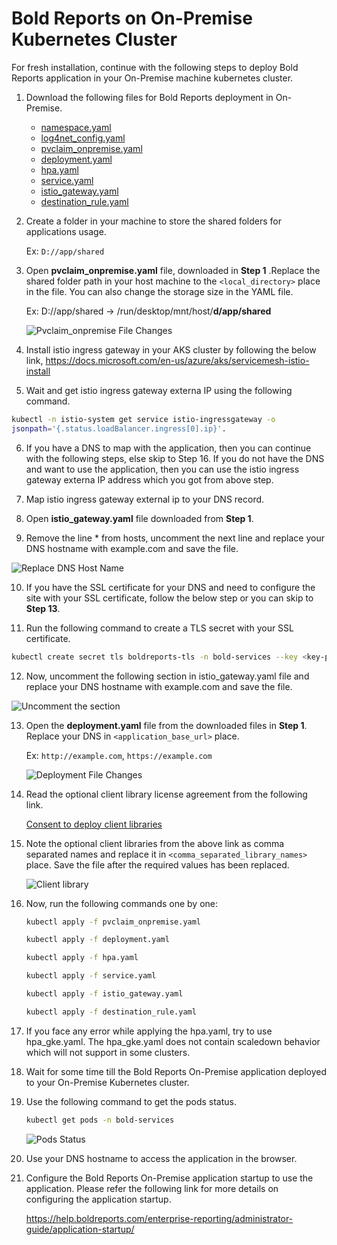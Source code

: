 # Bold Reports on On-Premise Kubernetes Cluster

For fresh installation, continue with the following steps to deploy Bold Reports application in your On-Premise machine kubernetes cluster.

1. Download the following files for Bold Reports deployment in On-Premise.

    * [namespace.yaml](https://raw.githubusercontent.com/boldreports/bold-reports-kubernetes/v7.1.9/deploy/namespace.yaml)
    * [log4net_config.yaml](https://raw.githubusercontent.com/boldreports/bold-reports-kubernetes/v7.1.9/deploy/log4net_config.yaml)
    * [pvclaim_onpremise.yaml](https://raw.githubusercontent.com/boldreports/bold-reports-kubernetes/v7.1.9/deploy/pvclaim_onpremise.yaml)
    * [deployment.yaml](https://raw.githubusercontent.com/boldreports/bold-reports-kubernetes/v7.1.9/deploy/deployment.yaml)
    * [hpa.yaml](https://raw.githubusercontent.com/boldreports/bold-reports-kubernetes/v7.1.9/deploy/hpa.yaml)
    * [service.yaml](https://raw.githubusercontent.com/boldreports/bold-reports-kubernetes/v7.1.9/deploy/service.yaml)
    * [istio_gateway.yaml](https://raw.githubusercontent.com/boldreports/bold-reports-kubernetes/v7.1.9/deploy/istio_gateway.yaml)
    * [destination_rule.yaml](https://raw.githubusercontent.com/boldreports/bold-reports-kubernetes/v7.1.9/deploy/destination_rule.yaml)
    
2. Create a folder in your machine to store the shared folders for applications usage.

   Ex: `D://app/shared`

3. Open **pvclaim_onpremise.yaml** file, downloaded in **Step 1** .Replace the shared folder path in your host machine to the `<local_directory>` place in the file. You can also change the storage size in the YAML file.

    Ex: D://app/shared -> /run/desktop/mnt/host/**d/app/shared**
    
    ![Pvclaim_onpremise File Changes](/docs/images/onpremise_pvclaim.png)

4. Install istio ingress gateway in your AKS cluster by following the below link,
https://docs.microsoft.com/en-us/azure/aks/servicemesh-istio-install

5. Wait and get istio ingress gateway externa IP using the following command.

```sh
kubectl -n istio-system get service istio-ingressgateway -o 
jsonpath='{.status.loadBalancer.ingress[0].ip}'.
```

6. If you have a DNS to map with the application, then you can continue with the following steps, else skip to Step 16. If you do not have the DNS and want to use the application, then you can use the istio ingress gateway externa IP address which you got from above step.

7. Map istio ingress gateway external ip to your DNS record.

8. Open **istio_gateway.yaml** file downloaded from **Step 1**.

9. Remove the line * from hosts, uncomment the next line and replace your DNS hostname with example.com and save the file.

![Replace DNS Host Name](images/dns-hostname.png) 

10. If you have the SSL certificate for your DNS and need to configure the site with your SSL certificate, follow the below step or you can skip to **Step 13**.

11. Run the following command to create a TLS secret with your SSL certificate.

```sh
kubectl create secret tls boldreports-tls -n bold-services --key <key-path> --cert <certificate-path>
```

12.	Now, uncomment the following section in istio_gateway.yaml file and replace your DNS hostname with example.com and save the file.

![Uncomment the section](images/uncomment-section.png)

13. Open the **deployment.yaml** file from the downloaded files in **Step 1**. Replace your DNS in `<application_base_url>` place.
    
    Ex: `http://example.com`, `https://example.com`

    ![Deployment File Changes](/docs/images/deployment_yaml.png)
	
14. Read the optional client library license agreement from the following link.
    
    [Consent to deploy client libraries](../docs/consent-to-deploy-client-libraries.md)
	
15. Note the optional client libraries from the above link as comma separated names and replace it in `<comma_separated_library_names>` place. Save the file after the required values has been replaced.

    ![Client library](/docs/images/client-library.png) 

16. Now, run the following commands one by one:

    ```sh
    kubectl apply -f pvclaim_onpremise.yaml
    ```

    ```sh
    kubectl apply -f deployment.yaml
    ```

    ```sh
    kubectl apply -f hpa.yaml
    ```

    ```sh
    kubectl apply -f service.yaml
    ```

    ```sh
    kubectl apply -f istio_gateway.yaml
    ```

    ```sh
    kubectl apply -f destination_rule.yaml
    ```

17.	If you face any error while applying the hpa.yaml, try to use hpa_gke.yaml. The hpa_gke.yaml does not contain scaledown behavior which will not support in some clusters.

18. Wait for some time till the Bold Reports On-Premise application deployed to your On-Premise Kubernetes cluster.

19. Use the following command to get the pods status.

     ```sh
    kubectl get pods -n bold-services
    ```    
    ![Pods Status](/docs/images/pod_status.png)

20. Use your DNS hostname to access the application in the browser.

21. Configure the Bold Reports On-Premise application startup to use the application. Please refer the following link for more details on configuring the application startup.

    https://help.boldreports.com/enterprise-reporting/administrator-guide/application-startup/